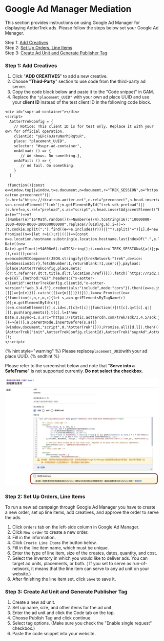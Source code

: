 # Google Ad Manager Mediation

This section provides instructions on using Google Ad Manager for displaying AotterTrek ads. Please follow the steps below set your Google Ad Manager.

Step 1: [Add Creatives](google-ad-manager-mediation.md#step-1-add-creatives)\
Step 2: [Set Up Orders, Line Items](google-ad-manager-mediation.md#step-2-set-up-orders-line-items)\
Step 3: [Create Ad Unit and Generate Publisher Tag](google-ad-manager-mediation.md#step-3-create-ad-unit-and-generate-publisher-tag)

### Step 1: Add Creatives

1. Click "**ADD CREATIVES**" to add a new creative.&#x20;
2. Choose "**Third-Party**" section to use code from the third-party ad server.
3. Copy the code block below and paste it to the "Code snippet" in GAM.
4. Replace the `"placement_UUID"` with your own ad place UUID and use your **client ID** instead of the test client ID in the following code block.

```markup
<div id="supr-ad-container"></div>
<script>
  AotterTrekConfig = {
    // Notice: This client ID is for test only. Replace it with your own for official operation.
    clientId: "yEFcFoJaruNorh5RqtuR",
    place: "placement_UUID",
    selector: "#supr-ad-container",
    onAdLoad: () => {
       // Ad shows. Do something.},
    onAdFail: () => {
       // Ad fail. Do something.
    }
  }
  
 !function(){const e=window.top||window,t=e.document,n=document,r="TREK_SESSION",o="https://static.aottercdn.com/trek/sdk/3.4.5/sdk.js",c=n.createElement("link");n.getElementById("trek-catrun-preconnect")||(c.href="https://tkcatrun.aotter.net",c.rel="preconnect",n.head.insertAdjacentElement("beforeend",c));const s=n.createElement("link");n.getElementById("trek-sdk-preload")||(s.href=o,s.rel="preload",s.as="script",n.head.insertAdjacentElement("beforeend",s));const a=(e="")=>e?((Number(e)^16*Math.random())>>Number(e)/4).toString(16):"10000000-1000-4000-8000-100000000000".replace(/[018]/g,a),i=()=>(t.cookie.split(";").find((e=>e.includes(r)))||"").split("=")[1],d=new Promise((n=>{let r=i();r||((()=>{const n=e.location.hostname.substring(e.location.hostname.lastIndexOf(".",e.location.hostname.lastIndexOf(".")-1)+1),r=new Date((new Date).getTime()+94608e6).toUTCString();t.cookie=`TREK_SESSION=${a()};path=/;domain=${n};expires=${r}`})(),r=i());const o=encodeURIComponent(JSON.stringify({trekNetwork:"trek",device:{webSessionId:r},fetchNumber:1,returnBlank:!1,user:{},payload:{place:AotterTrekConfig.place,meta:{dr:t.referrer,dt:t.title,dl:t.location.href}}}));fetch(`https://r2d2.aotter.net/web/fetch?q=${o}`,{method:"GET",headers:{"x-aotter-clientid":AotterTrekConfig.clientId,"x-aotter-version":"web_3.4.5"},credentials:"include",mode:"cors"}).then((e=>e.json())).then((({success:e=[]})=>{n(e)})).catch((()=>{n([])}))})),l=new Promise((e=>{!function(t,n,r,o,c){let s,a=n.getElementsByTagName(r)[0];n.getElementById(c)||(s=n.createElement(r),s.id=c,t[c]=t[c]||function(){(t[c].q=t[c].q||[]).push(arguments)},t[c].l=1*new Date,s.async=1,s.src="https://static.aottercdn.com/trek/sdk/3.4.5/sdk.js",s.onload=()=>{e()},a.parentNode.insertBefore(s,a))}(window,document,"script",0,"AotterTrek")}));Promise.all([d,l]).then((([e])=>{AotterTrek("init",AotterTrekConfig.clientId),AotterTrek("suprAd",AotterTrekConfig,e)}))}();
</script>
```

{% hint style="warning" %}
Please replace`placement_UUID`with your ad place UUID.
{% endhint %}

Please refer to the screenshot below and note that "**Serve into a SafeFrame**" is not supported currently. **Do not select the checkbox**.

![](../.gitbook/assets/1636013796274.jpg)

### Step 2: Set Up Orders, Line Items

To run a new ad campaign through Google Ad Manager you have to create a new order, set up line items, add creatives, and approve the order to serve the ads.&#x20;

1. Click `Orders` tab on the left-side column in Google Ad Manager.
2. Click `New order` to create a new order.
3. Fill in the information.
4. Click `Create Line Items` the button below.
5. Fill in the line item name, which must be unique.
6. Enter the type of line item, size of the creates, dates, quantity, and cost.&#x20;
7. Select the inventory in which you would like to deliver ads. You can target ad units, placements, or both. ( If you set to serve as run-of-network, it means that the line item can serve to any ad unit on your website.)
8. After finishing the line item set, click `Save` to save it.

### Step 3: Create Ad Unit and Generate Publisher Tag

1. Create a new ad unit.
2. Set up name, size, and other items for the ad unit.
3. Enter the ad unit and click the Code tab on the top.
4. Choose Publish Tag and click continue.
5. Select tag options. (Make sure you check the "Enable single request" checkbox.)
6. Paste the code snippet into your website.&#x20;
